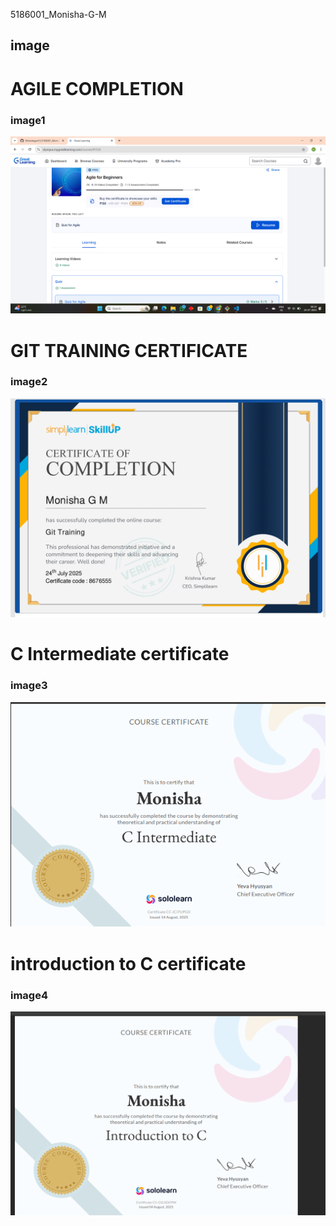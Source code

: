 5186001_Monisha-G-M
## image
# AGILE COMPLETION

### image1
![Agile](image/Agile.png)

# GIT TRAINING CERTIFICATE

### image2
![certificate1](image/certificate1.png)

# C Intermediate certificate

### image3
![C intermediate](image/C%20intermediate.png)

# introduction to C certificate

### image4
![introduction to C certificate](image/introduction%20to%20C%20certificate.png
)



